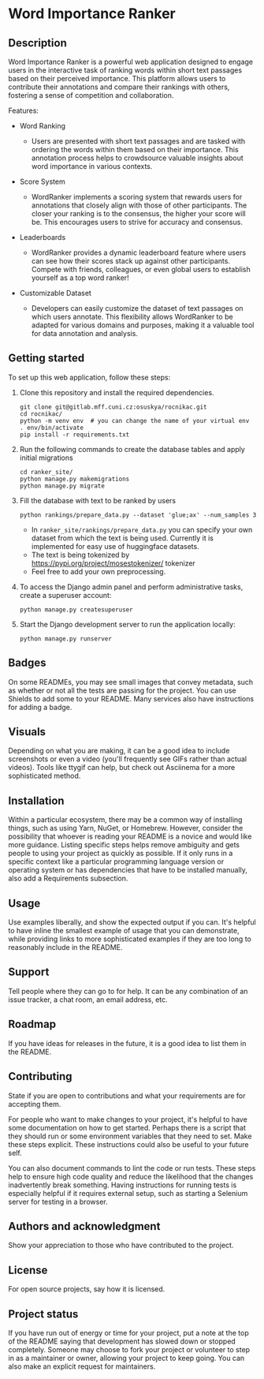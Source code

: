# Word Importance Ranker

## Description
Word Importance Ranker is a powerful web application designed to engage users in the interactive task of ranking words within short text passages based on their perceived importance. This platform allows users to contribute their annotations and compare their rankings with others, fostering a sense of competition and collaboration.

Features:
- Word Ranking
  - Users are presented with short text passages and are tasked with ordering the words within them based on their importance. This annotation process helps to crowdsource valuable insights about word importance in various contexts.

- Score System
  - WordRanker implements a scoring system that rewards users for annotations that closely align with those of other participants. The closer your ranking is to the consensus, the higher your score will be. This encourages users to strive for accuracy and consensus.

- Leaderboards
  - WordRanker provides a dynamic leaderboard feature where users can see how their scores stack up against other participants. Compete with friends, colleagues, or even global users to establish yourself as a top word ranker!

- Customizable Dataset
  - Developers can easily customize the dataset of text passages on which users annotate. This flexibility allows WordRanker to be adapted for various domains and purposes, making it a valuable tool for data annotation and analysis.


## Getting started
To set up this web application, follow these steps:

1. Clone this repository and install the required dependencies.
    ```commandline
    git clone git@gitlab.mff.cuni.cz:osuskya/rocnikac.git
    cd rocnikac/
    python -m venv env  # you can change the name of your virtual env
    . env/bin/activate
    pip install -r requirements.txt
    ```

2. Run the following commands to create the database tables and apply initial migrations
    ```commandline
    cd ranker_site/
    python manage.py makemigrations
    python manage.py migrate
    ```

3. Fill the database with text to be ranked by users
    ```commandline
    python rankings/prepare_data.py --dataset 'glue;ax' --num_samples 3
    ```
   - In `ranker_site/rankings/prepare_data.py` you can specify your own dataset from which the text is being used. Currently it is implemented for easy use of huggingface datasets.
   - The text is being tokenized by https://pypi.org/project/mosestokenizer/ tokenizer
   - Feel free to add your own preprocessing.

4. To access the Django admin panel and perform administrative tasks, create a superuser account:
    ```commandline
    python manage.py createsuperuser
    ```

5. Start the Django development server to run the application locally:
    ```commandline
    python manage.py runserver
    ```

## Badges
On some READMEs, you may see small images that convey metadata, such as whether or not all the tests are passing for the project. You can use Shields to add some to your README. Many services also have instructions for adding a badge.

## Visuals
Depending on what you are making, it can be a good idea to include screenshots or even a video (you'll frequently see GIFs rather than actual videos). Tools like ttygif can help, but check out Asciinema for a more sophisticated method.

## Installation
Within a particular ecosystem, there may be a common way of installing things, such as using Yarn, NuGet, or Homebrew. However, consider the possibility that whoever is reading your README is a novice and would like more guidance. Listing specific steps helps remove ambiguity and gets people to using your project as quickly as possible. If it only runs in a specific context like a particular programming language version or operating system or has dependencies that have to be installed manually, also add a Requirements subsection.

## Usage
Use examples liberally, and show the expected output if you can. It's helpful to have inline the smallest example of usage that you can demonstrate, while providing links to more sophisticated examples if they are too long to reasonably include in the README.

## Support
Tell people where they can go to for help. It can be any combination of an issue tracker, a chat room, an email address, etc.

## Roadmap
If you have ideas for releases in the future, it is a good idea to list them in the README.

## Contributing
State if you are open to contributions and what your requirements are for accepting them.

For people who want to make changes to your project, it's helpful to have some documentation on how to get started. Perhaps there is a script that they should run or some environment variables that they need to set. Make these steps explicit. These instructions could also be useful to your future self.

You can also document commands to lint the code or run tests. These steps help to ensure high code quality and reduce the likelihood that the changes inadvertently break something. Having instructions for running tests is especially helpful if it requires external setup, such as starting a Selenium server for testing in a browser.

## Authors and acknowledgment
Show your appreciation to those who have contributed to the project.

## License
For open source projects, say how it is licensed.

## Project status
If you have run out of energy or time for your project, put a note at the top of the README saying that development has slowed down or stopped completely. Someone may choose to fork your project or volunteer to step in as a maintainer or owner, allowing your project to keep going. You can also make an explicit request for maintainers.
